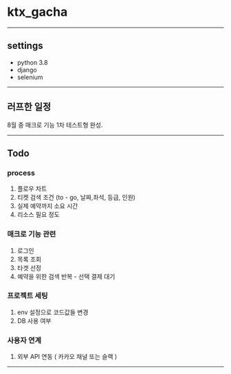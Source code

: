 # ktx_gacha

---

## settings
* python 3.8
* django 
* selenium

---

## 러프한 일정
8월 중 매크로 기능 1차 테스트형 완성.

---

## Todo
### process
1. 플로우 차트
2. 티켓 검색 조건 (to - go, 날짜,좌석, 등급, 인원)
2. 실제 예약까지 소요 시간
3. 리소스 필요 정도

### 매크로 기능 관련
1. 로그인
2. 목록 조회
3. 타겟 선정 
4. 예약을 위한 검색 반복 - 선택 결제 대기

### 프로젝트 세팅
1. env 설정으로 코드값들 변경
2. DB 사용 여부

### 사용자 연계
1. 외부 API 연동 ( 카카오 채널 또는 슬랙 )

---

